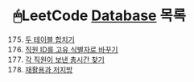 # 🖱LeetCode [Database](https://leetcode.com/problemset/database/) 목록

175. [두 테이블 합치기](./Problems/Combine%20Two%20Tables.md)
1378. [직원 ID를 고유 식별자로 바꾸기](./Problems/Replace%20Employee%20ID%20With%20The%20Unique%20Identifier.md)
1741. [각 직원이 보낸 총시간 찾기](./Problems/Find%20Total%20Time%20Spent%20by%20Each%20Employee.md)
1757. [재활용과 저지방](./Problems/Recyclable%20and%20Low%20Fat%20Products.md)

